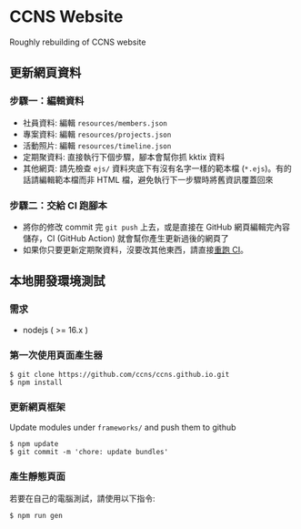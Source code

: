 # CCNS Website
Roughly rebuilding of CCNS website

## 更新網頁資料
### 步驟一：編輯資料
- 社員資料: 編輯 `resources/members.json`
- 專案資料: 編輯 `resources/projects.json`
- 活動照片: 編輯 `resources/timeline.json`
- 定期聚資料: 直接執行下個步驟，腳本會幫你抓 kktix 資料
- 其他網頁: 請先檢查 `ejs/` 資料夾底下有沒有名字一樣的範本檔 (`*.ejs`)。有的話請編輯範本檔而非 HTML 檔，避免執行下一步驟時將舊資訊覆蓋回來

### 步驟二：交給 CI 跑腳本
- 將你的修改 commit 完 `git push` 上去，或是直接在 GitHub 網頁編輯完內容儲存，CI (GitHub Action) 就會幫你產生更新過後的網頁了
- 如果你只要更新定期聚資料，沒要改其他東西，請直接[重跑 CI](https://docs.github.com/en/actions/managing-workflow-runs/re-running-workflows-and-jobs#re-running-all-the-jobs-in-a-workflow)。

## 本地開發環境測試
### 需求
- nodejs ( >= 16.x )

### 第一次使用頁面產生器
```
$ git clone https://github.com/ccns/ccns.github.io.git
$ npm install
```

### 更新網頁框架
Update modules under `frameworks/` and push them to github
```
$ npm update
$ git commit -m 'chore: update bundles'
```

### 產生靜態頁面
若要在自己的電腦測試，請使用以下指令:
```
$ npm run gen
```
